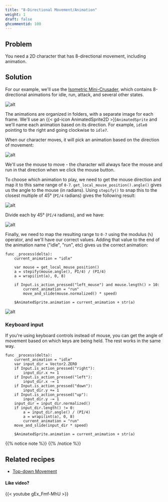 ```yaml
---
title: "8-Directional Movement/Animation"
weight: 1
draft: false
ghcommentid: 100
---
```


## Problem

You need a 2D character that has 8-directional movement, including animation.

## Solution

For our example, we'll use the [Isometric Mini-Crusader](https://remos.itch.io/mini-crusader), which contains 8-directional animations for idle, run, attack, and several other states.

![alt](/3.x/img/8_direction_01.gif)

The animations are organized in folders, with a separate image for each frame. We'll use an {{< gd-icon AnimatedSprite2D >}}`AnimatedSprite` and we'll name each animation based on its direction. For example, `idle0` pointing to the right and going clockwise to `idle7`.

When our character moves, it will pick an animation based on the direction of movement:

![alt](/3.x/img/8_direction_03w.png)

We'll use the mouse to move - the character will always face the mouse and run in that direction when we click the mouse button.

To choose which animation to play, we need to get the mouse direction and map it to this same range of `0-7`. `get_local_mouse_position().angle()` gives us the angle to the mouse (in radians). Using `stepify()` to snap this to the closest multiple of 45° (`PI/4` radians) gives the following result:

![alt](/3.x/img/8_direction_04w.png)

Divide each by 45° (`PI/4` radians), and we have:

![alt](/3.x/img/8_direction_02w.png)

Finally, we need to map the resulting range to `0-7` using the modulus (`%`) operator, and we'll have our correct values. Adding that value to the end of the animation name ("idle", "run", etc) gives us the correct animation:

```gdscript
func _process(delta):
    current_animation = "idle"

    var mouse = get_local_mouse_position()
    a = stepify(mouse.angle(), PI/4) / (PI/4)
    a = wrapi(int(a), 0, 8)

    if Input.is_action_pressed("left_mouse") and mouse.length() > 10:
        current_animation = "run"
        move_and_slide(mouse.normalized() * speed)

    $AnimatedSprite.animation = current_animation + str(a)
```

![alt](/3.x/img/8_direction_05.gif)

### Keyboard input

If you're using keyboard controls instead of mouse, you can get the angle of movement based on which keys are being held. The rest works in the same way.

```gdscript
func _process(delta):
    current_animation = "idle"
    var input_dir = Vector2.ZERO
    if Input.is_action_pressed("right"):
        input_dir.x += 1
    if Input.is_action_pressed("left"):
        input_dir.x -= 1
    if Input.is_action_pressed("down"):
        input_dir.y += 1
    if Input.is_action_pressed("up"):
        input_dir.y -= 1
    input_dir = input_dir.normalized()
    if input_dir.length() != 0:
        a = input_dir.angle() / (PI/4)
        a = wrapi(int(a), 0, 8)
        current_animation = "run"
    move_and_slide(input_dir * speed)

    $AnimatedSprite.animation = current_animation + str(a)
```

{{% notice note %}}
{{% /notice %}}

## Related recipes

- [Top-down Movement](/3.x/2d/topdown_movement/)

#### Like video?

{{< youtube gEx_Fmf-MhU >}}